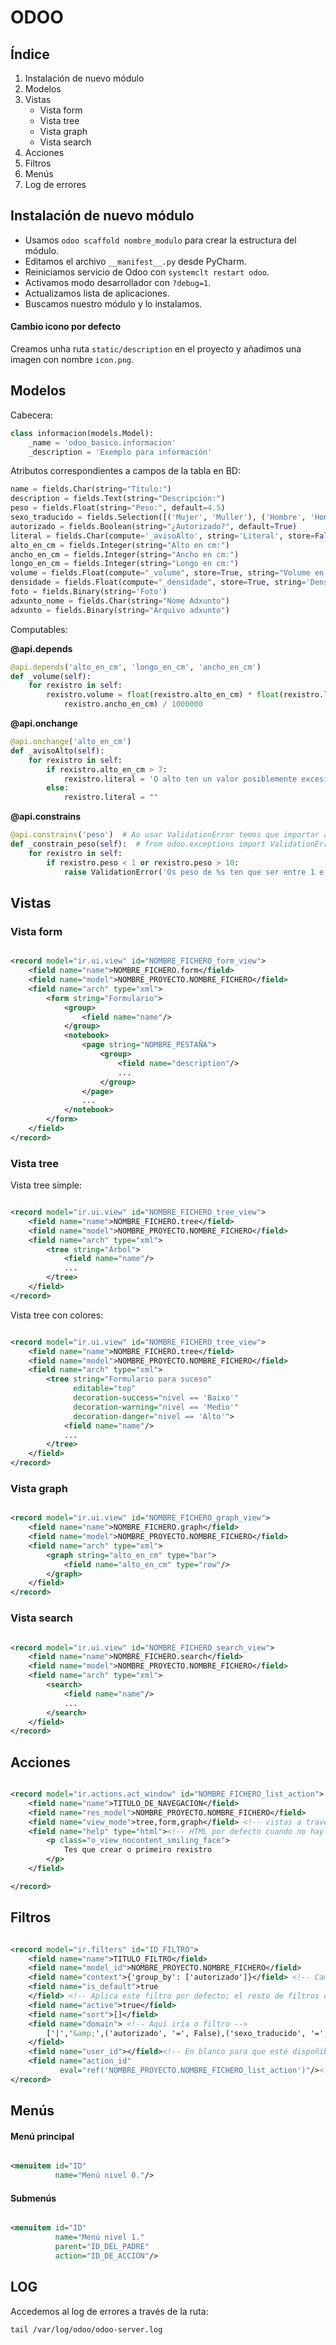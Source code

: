 # ODOO

## Índice

1. Instalación de nuevo módulo
2. Modelos
3. Vistas
    - Vista form
    - Vista tree
    - Vista graph
    - Vista search
4. Acciones
5. Filtros
6. Menús
7. Log de errores

<a name="item1"></a>
## Instalación de nuevo módulo

* Usamos `odoo scaffold nombre_modulo` para crear la estructura del módulo.
* Editamos el archivo `__manifest__.py` desde PyCharm.
* Reiniciamos servicio de Odoo con `systemclt restart odoo`.
* Activamos modo desarrollador con `?debug=1`.
* Actualizamos lista de aplicaciones.
* Buscamos nuestro módulo y lo instalamos.

#### Cambio icono por defecto

Creamos unha ruta `static/description` en el proyecto y añadimos una imagen con nombre `icon.png`.


## Modelos

Cabecera:

````python
class informacion(models.Model):
    _name = 'odoo_basico.informacion'
    _description = 'Exemplo para información'
````

Atributos correspondientes a campos de la tabla en BD:

````python
name = fields.Char(string="Título:")
description = fields.Text(string="Descripción:")
peso = fields.Float(string="Peso:", default=4.5)
sexo_traducido = fields.Selection([('Mujer', 'Muller'), ('Hombre', 'Home'), ('Otros', 'Outros')], string='Sexo')
autorizado = fields.Boolean(string="¿Autorizado?", default=True)
literal = fields.Char(compute='_avisoAlto', string='Literal', store=False)
alto_en_cm = fields.Integer(string="Alto en cm:")
ancho_en_cm = fields.Integer(string="Ancho en cm:")
longo_en_cm = fields.Integer(string="Longo en cm:")
volume = fields.Float(compute="_volume", store=True, string="Volume en m3")
densidade = fields.Float(compute="_densidade", store=True, string='Densidade en kg/m3')
foto = fields.Binary(string='Foto')
adxunto_nome = fields.Char(string="Nome Adxunto")
adxunto = fields.Binary(string="Arquivo adxunto")
````

Computables:

**@api.depends**
````python
@api.depends('alto_en_cm', 'longo_en_cm', 'ancho_en_cm')
def _volume(self):
    for rexistro in self:
        rexistro.volume = float(rexistro.alto_en_cm) * float(rexistro.longo_en_cm) * float(
            rexistro.ancho_en_cm) / 1000000
````
**@api.onchange**
````python
@api.onchange('alto_en_cm')
def _avisoAlto(self):
    for rexistro in self:
        if rexistro.alto_en_cm > 7:
            rexistro.literal = 'O alto ten un valor posiblemente excesivo %s é maior que 7' % rexistro.alto_en_cm
        else:
            rexistro.literal = ""
````
**@api.constrains**
````python
@api.constrains('peso')  # Ao usar ValidationError temos que importar a libreria ValidationError
def _constrain_peso(self):  # from odoo.exceptions import ValidationError
    for rexistro in self:
        if rexistro.peso < 1 or rexistro.peso > 10:
            raise ValidationError('Os peso de %s ten que ser entre 1 e 4 ' % rexistro.name)
````

## Vistas

### Vista form

````xml

<record model="ir.ui.view" id="NOMBRE_FICHERO_form_view">
    <field name="name">NOMBRE_FICHERO.form</field>
    <field name="model">NOMBRE_PROYECTO.NOMBRE_FICHERO</field>
    <field name="arch" type="xml">
        <form string="Formulario">
            <group>
                <field name="name"/>
            </group>
            <notebook>
                <page string="NOMBRE_PESTAÑA">
                    <group>
                        <field name="description"/>
                        ...
                    </group>
                </page>
                ...
            </notebook>
        </form>
    </field>
</record>
````

### Vista tree

Vista tree simple:

````xml

<record model="ir.ui.view" id="NOMBRE_FICHERO_tree_view">
    <field name="name">NOMBRE_FICHERO.tree</field>
    <field name="model">NOMBRE_PROYECTO.NOMBRE_FICHERO</field>
    <field name="arch" type="xml">
        <tree string="Árbol">
            <field name="name"/>
            ...
        </tree>
    </field>
</record>
````

Vista tree con colores:

````xml

<record model="ir.ui.view" id="NOMBRE_FICHERO_tree_view">
    <field name="name">NOMBRE_FICHERO.tree</field>
    <field name="model">NOMBRE_PROYECTO.NOMBRE_FICHERO</field>
    <field name="arch" type="xml">
        <tree string="Formulario para suceso"
              editable="top"
              decoration-success="nivel == 'Baixo'"
              decoration-warning="nivel == 'Medio'"
              decoration-danger="nivel == 'Alto'">
            <field name="name"/>
            ...
        </tree>
    </field>
</record>
````

### Vista graph

````xml

<record model="ir.ui.view" id="NOMBRE_FICHERO_graph_view">
    <field name="name">NOMBRE_FICHERO.graph</field>
    <field name="model">NOMBRE_PROYECTO.NOMBRE_FICHERO</field>
    <field name="arch" type="xml">
        <graph string="alto_en_cm" type="bar">
            <field name="alto_en_cm" type="row"/>
        </graph>
    </field>
</record>
````

### Vista search

````xml

<record model="ir.ui.view" id="NOMBRE_FICHERO_search_view">
    <field name="name">NOMBRE_FICHERO.search</field>
    <field name="model">NOMBRE_PROYECTO.NOMBRE_FICHERO</field>
    <field name="arch" type="xml">
        <search>
            <field name="name"/>
            ...
        </search>
    </field>
</record>
````

## Acciones

````xml

<record model="ir.actions.act_window" id="NOMBRE_FICHERO_list_action">
    <field name="name">TITULO_DE_NAVEGACION</field>
    <field name="res_model">NOMBRE_PROYECTO.NOMBRE_FICHERO</field>
    <field name="view_mode">tree,form,graph</field> <!-- vistas a través de las cuales funcionará la acción -->
    <field name="help" type="html"><!-- HTML por defecto cuando no hay ningún registro -->
        <p class="o_view_nocontent_smiling_face">
            Tes que crear o primeiro rexistro
        </p>
    </field>

</record>
````

## Filtros

````xml

<record model="ir.filters" id="ID_FILTRO">
    <field name="name">TITULO_FILTRO</field>
    <field name="model_id">NOMBRE_PROYECTO.NOMBRE_FICHERO</field>
    <field name="context">{'group_by': ['autorizado']}</field> <!-- Campo de agrupamiento -->
    <field name="is_default">true
    </field> <!-- Aplica este filtro por defecto; el resto de filtros deben estar a false -->
    <field name="active">true</field>
    <field name="sort">[]</field>
    <field name="domain"> <!-- Aquí iría o filtro -->
        ['|','&amp;',('autorizado', '=', False),('sexo_traducido', '=', 'Mujer'),('name', '=','Rexistro 3' )]
    </field>
    <field name="user_id"></field><!-- En blanco para que esté dispoñible para todos os usuarios -->
    <field name="action_id"
           eval="ref('NOMBRE_PROYECTO.NOMBRE_FICHERO_list_action')"/><!-- Obtemos o id a partir do id externo-->
</record>
````

## Menús

#### Menú principal

````xml

<menuitem id="ID"
          name="Menú nivel 0."/>
````

#### Submenús

````xml

<menuitem id="ID"
          name="Menú nivel 1."
          parent="ID_DEL_PADRE"
          action="ID_DE_ACCION"/>
````

## LOG

Accedemos al log de errores a través de la ruta:

```shell
tail /var/log/odoo/odoo-server.log
```